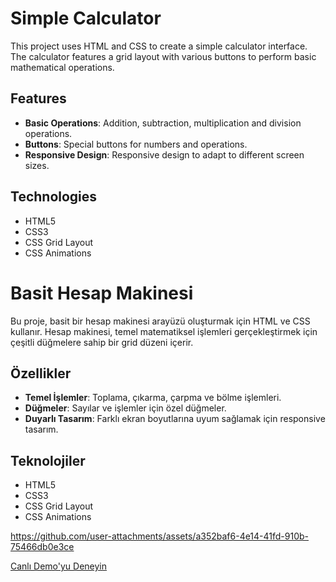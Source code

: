 # Simple Calculator

This project uses HTML and CSS to create a simple calculator interface. The calculator features a grid layout with various buttons to perform basic mathematical operations.

## Features

- **Basic Operations**: Addition, subtraction, multiplication and division operations.
- **Buttons**: Special buttons for numbers and operations.
- **Responsive Design**: Responsive design to adapt to different screen sizes.

## Technologies

- HTML5
- CSS3
- CSS Grid Layout
- CSS Animations



# Basit Hesap Makinesi

Bu proje, basit bir hesap makinesi arayüzü oluşturmak için HTML ve CSS kullanır. Hesap makinesi, temel matematiksel işlemleri gerçekleştirmek için çeşitli düğmelere sahip bir grid düzeni içerir.

## Özellikler

- **Temel İşlemler**: Toplama, çıkarma, çarpma ve bölme işlemleri.
- **Düğmeler**: Sayılar ve işlemler için özel düğmeler.
- **Duyarlı Tasarım**: Farklı ekran boyutlarına uyum sağlamak için responsive tasarım.

## Teknolojiler

- HTML5
- CSS3
- CSS Grid Layout
- CSS Animations

https://github.com/user-attachments/assets/a352baf6-4e14-41fd-910b-75466db0e3ce

[Canlı Demo'yu Deneyin](https://fatihycan.github.io/calculator/)
